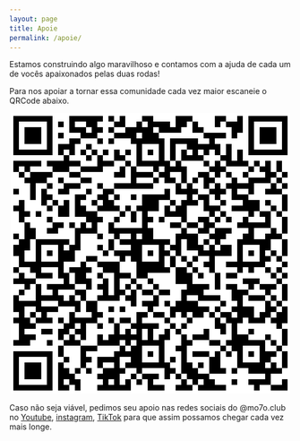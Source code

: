 ```yaml
---
layout: page
title: Apoie
permalink: /apoie/
---
```

<div class="apoie">
<p>
Estamos construindo algo maravilhoso e contamos com a ajuda de cada um de vocês apaixonados pelas duas rodas! 
</p>
<p>
Para nos apoiar a tornar essa comunidade cada vez maior escaneie o QRCode abaixo.
</p>
<center>
<img class="qrcode" src="/assets/canvas.png">
</center>

<p>
Caso não seja viável, pedimos seu apoio nas redes sociais do @mo7o.club no <a href="https://youtube.com/@mo7oclub">Youtube</a>, <a href="https://instagram.com/mo7o.club">instagram</a>, <a href="https://www.tiktok.com/@mo7o.club">TikTok</a> para que assim possamos chegar cada vez mais longe.
</p>

</div>